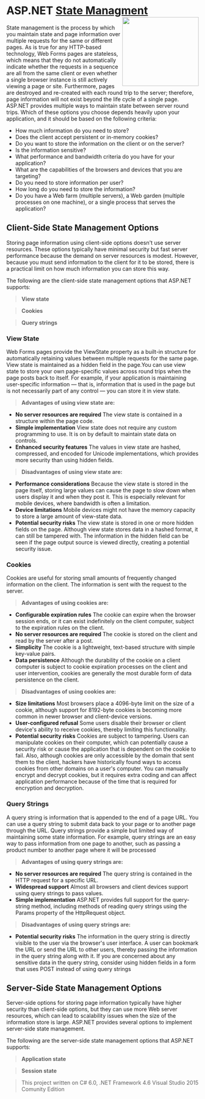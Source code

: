 # ASP.NET [State Managment](https://msdn.microsoft.com/en-us/library/75x4ha6s.aspx) <img src="https://cloud.githubusercontent.com/assets/24522089/24391421/08a39e1e-13a0-11e7-85af-51c0f5f76a6a.png" align="right" width="200px" height="180px" /> 

State management is the process by which you maintain state and page information over multiple requests for the same or different pages. As is true for any HTTP-based technology, Web Forms pages are stateless, which means that they do not automatically indicate whether the requests in a sequence are all from the same client or even whether a single browser instance is still actively viewing a page or site. Furthermore, pages are destroyed and re-created with each round trip to the server; therefore, page information will not exist beyond the life cycle of a single page.
ASP.NET provides multiple ways to maintain state between server round trips. Which of these options you choose depends heavily upon your application, and it should be based on the following criteria:

* How much information do you need to store?
* Does the client accept persistent or in-memory cookies?
* Do you want to store the information on the client or on the server?
* Is the information sensitive?
* What performance and bandwidth criteria do you have for your application?
* What are the capabilities of the browsers and devices that you are targeting?
* Do you need to store information per user?
* How long do you need to store the information?
* Do you have a Web farm (multiple servers), a Web garden (multiple processes on one machine), or a single process that serves the application?


## Client-Side State Management Options

Storing page information using client-side options doesn't use server resources. These options typically have minimal security but fast server performance because the demand on server resources is modest. However, because you must send information to the client for it to be stored, there is a practical limit on how much information you can store this way.

The following are the client-side state management options that ASP.NET supports:

> **View state**

> **Cookies**

> **Query strings**

### View State

Web Forms pages provide the ViewState property as a built-in structure for automatically retaining values between multiple requests for the same page. View state is maintained as a hidden field in the page.You can use view state to store your own page-specific values across round trips when the page posts back to itself. For example, if your application is maintaining user-specific information — that is, information that is used in the page but is not necessarily part of any control — you can store it in view state.

> **Advantages of using view state are:**

* **No server resources are required**   The view state is contained in a structure within the page code.
* **Simple implementation**   View state does not require any custom programming to use. It is on by default to maintain state data on controls.
* **Enhanced security features**   The values in view state are hashed, compressed, and encoded for Unicode implementations, which provides more security than using hidden fields.

> **Disadvantages of using view state are:**

* **Performance considerations**   Because the view state is stored in the page itself, storing large values can cause the page to slow down when users display it and when they post it. This is especially relevant for mobile devices, where bandwidth is often a limitation.
* **Device limitations**   Mobile devices might not have the memory capacity to store a large amount of view-state data.
* **Potential security risks**   The view state is stored in one or more hidden fields on the page. Although view state stores data in a hashed format, it can still be tampered with. The information in the hidden field can be seen if the page output source is viewed directly, creating a potential security issue.


### Cookies

Cookies are useful for storing small amounts of frequently changed information on the client. The information is sent with the request to the server.

> **Advantages of using cookies are:**

* **Configurable expiration rules**   The cookie can expire when the browser session ends, or it can exist indefinitely on the client computer, subject to the expiration rules on the client.
* **No server resources are required**   The cookie is stored on the client and read by the server after a post.
* **Simplicity**   The cookie is a lightweight, text-based structure with simple key-value pairs.
* **Data persistence**   Although the durability of the cookie on a client computer is subject to cookie expiration processes on the client and user intervention, cookies are generally the most durable form of data persistence on the client.

> **Disadvantages of using cookies are:**
* **Size limitations**   Most browsers place a 4096-byte limit on the size of a cookie, although support for 8192-byte cookies is becoming more common in newer browser and client-device versions.
* **User-configured refusal**   Some users disable their browser or client device's ability to receive cookies, thereby limiting this functionality.
* **Potential security risks**   Cookies are subject to tampering. Users can manipulate cookies on their computer, which can potentially cause a security risk or cause the application that is dependent on the cookie to fail. Also, although cookies are only accessible by the domain that sent them to the client, hackers have historically found ways to access cookies from other domains on a user's computer. You can manually encrypt and decrypt cookies, but it requires extra coding and can affect application performance because of the time that is required for encryption and decryption. 

### Query Strings

A query string is information that is appended to the end of a page URL. You can use a query string to submit data back to your page or to another page through the URL. Query strings provide a simple but limited way of maintaining some state information. For example, query strings are an easy way to pass information from one page to another, such as passing a product number to another page where it will be processed

> **Advantages of using query strings are:**
* **No server resources are required**   The query string is contained in the HTTP request for a specific URL.
* **Widespread support**   Almost all browsers and client devices support using query strings to pass values.
* **Simple implementation**   ASP.NET provides full support for the query-string method, including methods of reading query strings using the Params property of the HttpRequest object.

> **Disadvantages of using query strings are:**

* **Potential security risks**   The information in the query string is directly visible to the user via the browser's user interface. A user can bookmark the URL or send the URL to other users, thereby passing the information in the query string along with it. If you are concerned about any sensitive data in the query string, consider using hidden fields in a form that uses POST instead of using query strings

## Server-Side State Management Options

Server-side options for storing page information typically have higher security than client-side options, but they can use more Web server resources, which can lead to scalability issues when the size of the information store is large. ASP.NET provides several options to implement server-side state management.

The following are the server-side state management options that ASP.NET supports:

> **Application state**

> **Session state**

> This project written on C# 6.0, .NET Framework 4.6 Visual Studio 2015 Comunity Edition

